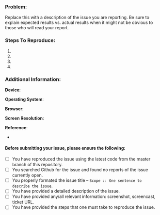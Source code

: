 ### Problem:

Replace this with a description of the issue you are reporting. Be sure to explain expected results vs. actual results when it might not be obvious to those who will read your report.


### Steps To Reproduce:
1.
2.
3.
4.


### Additional Information:

**Device**:

**Operating System**:

**Browser**:

**Screen Resolution**:

**Reference**:

-

#### Before submitting your issue, please ensure the following:

* [ ] You have reproduced the issue using the latest code from the master branch of this repository.
* [ ] You searched Github for the issue and found no reports of the issue currently open.
* [ ] You properly formated the issue title – `Scope :: One sentence to describe the issue`.
* [ ] You have provided a detailed description of the issue.
* [ ] You have provided any/all relevant information: screenshot, screencast, ticket URL.
* [ ] You have provided the steps that one must take to reproduce the issue.